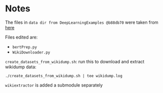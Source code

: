 # Notes

The files in `data dir from DeepLearningExamples @b88db70`
were taken from [here](https://github.com/NVIDIA/DeepLearningExamples/tree/b88db70dc14952bd23a6f3467cae490809d74467/PyTorch/LanguageModeling/BERT/data)

Files edited are:
- `bertPrep.py`
- `WikiDownloader.py`

`create_datasets_from_wikidump.sh`: run this to download and extract wikidump data:

```text
./create_datasets_from_wikidump.sh | tee wikidump.log
```

`wikiextractor` is added a submodule separately

